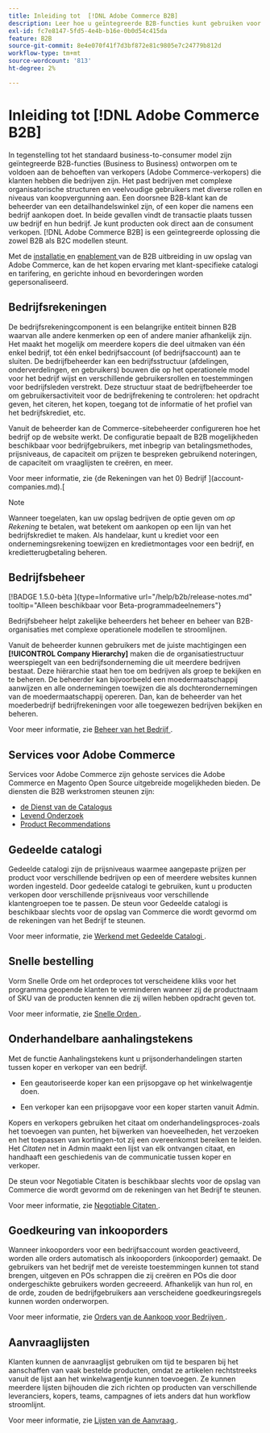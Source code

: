 ```yaml
---
title: Inleiding tot  [!DNL Adobe Commerce B2B]
description: Leer hoe u geïntegreerde B2B-functies kunt gebruiken voor wat u nodig hebt bij klanten die bedrijven zijn.
exl-id: fc7e8147-5fd5-4e4b-b16e-0b0d54c415da
feature: B2B
source-git-commit: 8e4e070f41f7d3bf872e81c9805e7c24779b812d
workflow-type: tm+mt
source-wordcount: '813'
ht-degree: 2%

---
```


# Inleiding tot [!DNL Adobe Commerce B2B]

In tegenstelling tot het standaard business-to-consumer model zijn geïntegreerde B2B-functies (Business to Business) ontworpen om te voldoen aan de behoeften van verkopers (Adobe Commerce-verkopers) die klanten hebben die bedrijven zijn. Het past bedrijven met complexe organisatorische structuren en veelvoudige gebruikers met diverse rollen en niveaus van koopvergunning aan. Een doorsnee B2B-klant kan de beheerder van een detailhandelswinkel zijn, of een koper die namens een bedrijf aankopen doet. In beide gevallen vindt de transactie plaats tussen uw bedrijf en hun bedrijf. Je kunt producten ook direct aan de consument verkopen. [!DNL Adobe Commerce B2B] is een geïntegreerde oplossing die zowel B2B als B2C modellen steunt.

Met de [ installatie ](install.md) en [ enablement ](enable-basic-features.md) van de B2B uitbreiding in uw opslag van Adobe Commerce, kan de het kopen ervaring met klant-specifieke catalogi en tarifering, en gerichte inhoud en bevorderingen worden gepersonaliseerd.

## Bedrijfsrekeningen

De bedrijfsrekeningcomponent is een belangrijke entiteit binnen B2B waarvan alle andere kenmerken op een of andere manier afhankelijk zijn. Het maakt het mogelijk om meerdere kopers die deel uitmaken van één enkel bedrijf, tot één enkel bedrijfsaccount (of bedrijfsaccount) aan te sluiten. De bedrijfbeheerder kan een bedrijfsstructuur (afdelingen, onderverdelingen, en gebruikers) bouwen die op het operationele model voor het bedrijf wijst en verschillende gebruikersrollen en toestemmingen voor bedrijfsleden verstrekt. Deze structuur staat de bedrijfbeheerder toe om gebruikersactiviteit voor de bedrijfrekening te controleren: het opdracht geven, het citeren, het kopen, toegang tot de informatie of het profiel van het bedrijfskrediet, etc.

Vanuit de beheerder kan de Commerce-sitebeheerder configureren hoe het bedrijf op de website werkt. De configuratie bepaalt de B2B mogelijkheden beschikbaar voor bedrijfgebruikers, met inbegrip van betalingsmethodes, prijsniveaus, de capaciteit om prijzen te bespreken gebruikend noteringen, de capaciteit om vraaglijsten te creëren, en meer.

Voor meer informatie, zie {de Rekeningen van het 0} Bedrijf ](account-companies.md).[

>[!NOTE]
>
>Wanneer toegelaten, kan uw opslag bedrijven de optie geven om _op Rekening_ te betalen, wat betekent om aankopen op een lijn van het bedrijfskrediet te maken. Als handelaar, kunt u krediet voor een ondernemingsrekening toewijzen en kredietmontages voor een bedrijf, en kredietterugbetaling beheren.

## Bedrijfsbeheer

[!BADGE  1.5.0-bèta ]{type=Informative url="/help/b2b/release-notes.md" tooltip="Alleen beschikbaar voor Beta-programmadeelnemers"}

Bedrijfsbeheer helpt zakelijke beheerders het beheer en beheer van B2B-organisaties met complexe operationele modellen te stroomlijnen.

Vanuit de beheerder kunnen gebruikers met de juiste machtigingen een **[!UICONTROL Company Hierarchy]** maken die de organisatiestructuur weerspiegelt van een bedrijfsonderneming die uit meerdere bedrijven bestaat. Deze hiërarchie staat hen toe om bedrijven als groep te bekijken en te beheren. De beheerder kan bijvoorbeeld een moedermaatschappij aanwijzen en alle ondernemingen toewijzen die als dochterondernemingen van de moedermaatschappij opereren. Dan, kan de beheerder van het moederbedrijf bedrijfrekeningen voor alle toegewezen bedrijven bekijken en beheren.

Voor meer informatie, zie [ Beheer van het Bedrijf ](manage-companies.md).

## Services voor Adobe Commerce

Services voor Adobe Commerce zijn gehoste services die Adobe Commerce en Magento Open Source uitgebreide mogelijkheden bieden. De diensten die B2B werkstromen steunen zijn:

* [ de Dienst van de Catalogus ](https://experienceleague.adobe.com/docs/commerce-merchant-services/catalog-service/guide-overview.html)
* [ Levend Onderzoek ](https://experienceleague.adobe.com/docs/commerce-merchant-services/live-search/guide-overview.html)
* [ Product Recommendations ](https://experienceleague.adobe.com/docs/commerce-merchant-services/product-recommendations/guide-overview.html)

## Gedeelde catalogi

Gedeelde catalogi zijn de prijsniveaus waarmee aangepaste prijzen per product voor verschillende bedrijven op een of meerdere websites kunnen worden ingesteld. Door gedeelde catalogi te gebruiken, kunt u producten verkopen door verschillende prijsniveaus voor verschillende klantengroepen toe te passen. De steun voor Gedeelde catalogi is beschikbaar slechts voor de opslag van Commerce die wordt gevormd om de rekeningen van het Bedrijf te steunen.

Voor meer informatie, zie [ Werkend met Gedeelde Catalogi ](catalog-shared.md).

## Snelle bestelling

Vorm Snelle Orde om het ordeproces tot verscheidene kliks voor het programma geopende klanten te verminderen wanneer zij de productnaam of SKU van de producten kennen die zij willen hebben opdracht geven tot.

Voor meer informatie, zie [ Snelle Orden ](quick-order.md).

## Onderhandelbare aanhalingstekens

Met de functie Aanhalingstekens kunt u prijsonderhandelingen starten tussen koper en verkoper van een bedrijf.

* Een geautoriseerde koper kan een prijsopgave op het winkelwagentje doen.

* Een verkoper kan een prijsopgave voor een koper starten vanuit Admin.

Kopers en verkopers gebruiken het citaat om onderhandelingsproces-zoals het toevoegen van punten, het bijwerken van hoeveelheden, het verzoeken en het toepassen van kortingen-tot zij een overeenkomst bereiken te leiden. Het _Citaten_ net in Admin maakt een lijst van elk ontvangen citaat, en handhaaft een geschiedenis van de communicatie tussen koper en verkoper.

De steun voor Negotiable Citaten is beschikbaar slechts voor de opslag van Commerce die wordt gevormd om de rekeningen van het Bedrijf te steunen.

Voor meer informatie, zie [ Negotiable Citaten ](quotes.md).

## Goedkeuring van inkooporders

Wanneer inkooporders voor een bedrijfsaccount worden geactiveerd, worden alle orders automatisch als inkooporders (inkooporder) gemaakt. De gebruikers van het bedrijf met de vereiste toestemmingen kunnen tot stand brengen, uitgeven en POs schrappen die zij creëren en POs die door ondergeschikte gebruikers worden gecreeerd. Afhankelijk van hun rol, en de orde, zouden de bedrijfgebruikers aan verscheidene goedkeuringsregels kunnen worden onderworpen.

Voor meer informatie, zie [ Orders van de Aankoop voor Bedrijven ](purchase-order-flow.md).

## Aanvraaglijsten

Klanten kunnen de aanvraaglijst gebruiken om tijd te besparen bij het aanschaffen van vaak bestelde producten, omdat ze artikelen rechtstreeks vanuit de lijst aan het winkelwagentje kunnen toevoegen. Ze kunnen meerdere lijsten bijhouden die zich richten op producten van verschillende leveranciers, kopers, teams, campagnes of iets anders dat hun workflow stroomlijnt.

Voor meer informatie, zie [ Lijsten van de Aanvraag ](requisition-lists.md).
